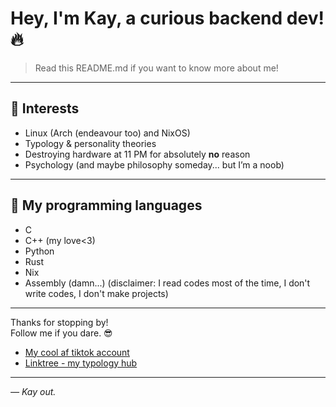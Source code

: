 # Hey, I'm Kay, a curious backend dev! 🔥

> Read this README.md if you want to know more about me!

---

## 🎯 Interests  
- Linux (Arch (endeavour too) and NixOS)
- Typology & personality theories  
- Destroying hardware at 11 PM for absolutely **no** reason  
- Psychology (and maybe philosophy someday... but I’m a noob)

---

## 📖 My programming languages
- C
- C++ (my love<3)
- Python
- Rust
- Nix
- Assembly (damn...)
(disclaimer: I read codes most of the time, I don't write codes, I don't make projects)
---

Thanks for stopping by!  
Follow me if you dare. 😎  
- [My cool af tiktok account](https://www.tiktok.com/@kaayzouee)
- [Linktree - my typology hub](https://linktr.ee/kaayzouee)  

---

*— Kay out.*
